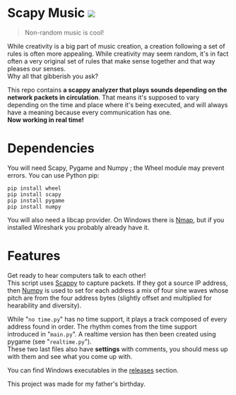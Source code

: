 # Scapy Music <img src='https://raw.githubusercontent.com/breeev/scapy-music/main/logo.ico?sanitize=true&raw=true'/>
> Non-random music is cool!  

  While creativity is a big part of music creation, a creation following a set of rules is often more appealing. While creativity may seem random, it's in fact often a very original set of rules that make sense together and that way pleases our senses.  
Why all that gibberish you ask?  

This repo contains <b>a scappy analyzer that plays sounds depending on the network packets in circulation</b>. That means it's supposed to vary depending on the time and place where it's being executed, and will always have a meaning because every communication has one.  
<b>Now working in real time!</b>  

# Dependencies  
You will need Scapy, Pygame and Numpy ; the Wheel module may prevent errors. You can use Python pip:
```
pip install wheel
pip install scapy
pip install pygame
pip install numpy
```
You will also need a libcap provider. On Windows there is <a href='https://nmap.org/npcap/'>Nmap</a>, but if you installed Wireshark you probably already have it.

# Features
Get ready to hear computers talk to each other!  
This script uses <a href="https://scapy.net/">Scappy</a> to capture packets. If they got a source IP address, then <a href="https://numpy.org/">Numpy</a> is used to set for each address a mix of four sine waves whose pitch are from the four address bytes (slightly offset and multiplied for hearability and diversity).  

While "`no time.py`" has no time support, it plays a track composed of every address found in order. The rhythm comes from the time support introduced in "`main.py`". A realtime version has then been created using pygame (see "`realtime.py`").  
These two last files also have <b>settings</b> with comments, you should mess up with them and see what you come up with.  

You can find Windows executables in the <a href="https://github.com/breeev/scapy-music/releases">releases</a> section.



This project was made for my father's birthday.

